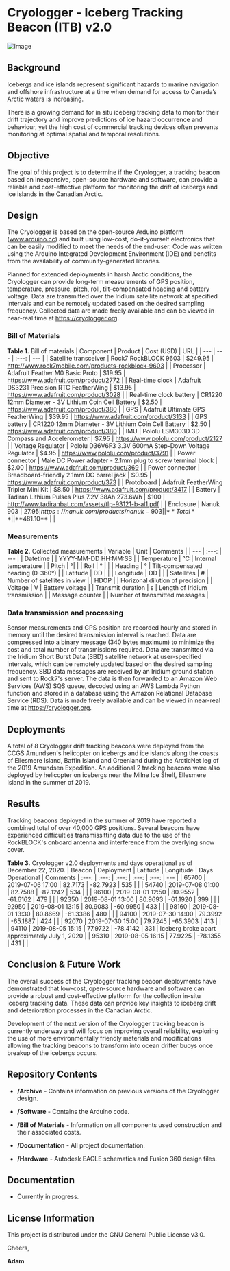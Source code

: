 # Cryologger - Iceberg Tracking Beacon (ITB) v2.0
![Image](https://github.com/adamgarbo/Cryologger_Iceberg_Tracking_Beacon/blob/master/Archive/V2/Documentation/Images/DSC_2351.JPG)

## Background
Icebergs and ice islands represent significant hazards to marine navigation and offshore infrastructure at a time when demand for access to Canada’s Arctic waters is increasing.

There is a growing demand for in situ iceberg tracking data to monitor their drift trajectory and improve predictions of ice hazard occurrence and behaviour, yet the high cost of commercial tracking devices often prevents monitoring at optimal spatial and temporal resolutions.

## Objective
The goal of this project is to determine if the Cryologger, a tracking beacon based on inexpensive, open-source hardware and software, can provide a reliable and cost-effective platform for monitoring the drift of icebergs and ice islands in the Canadian Arctic.

## Design
The Cryologger is based on the open-source Arduino platform (www.arduino.cc) and built using low-cost, do-it-yourself electronics that can be easily modified to meet the needs of the end-user. Code was written using the Arduino Integrated Development Environment (IDE) and benefits from the availability of community-generated libraries.

Planned for extended deployments in harsh Arctic conditions, the Cryologger can provide long-term measurements of GPS position, temperature, pressure, pitch, roll, tilt-compensated heading and battery voltage. Data are transmitted over the Iridium satellite network at specified intervals and can be remotely updated based on the desired sampling frequency. Collected data are made freely available and can be viewed in near-real time at https://cryologger.org.

### Bill of Materials

**Table 1.** Bill of materials
| Component | Product | Cost (USD) | URL |
| --- | --- | :---: | --- |
| Satellite transceiver | Rock7 RockBLOCK 9603 | $249.95 | http://www.rock7mobile.com/products-rockblock-9603 |
| Processor | Adafruit Feather M0 Basic Proto | $19.95 | https://www.adafruit.com/product/2772 |
| Real-time clock | Adafruit DS3231 Precision RTC FeatherWing | $13.95 | https://www.adafruit.com/product/3028 |
| Real-time clock battery | CR1220 12mm Diameter - 3V Lithium Coin Cell Battery | $2.50 | https://www.adafruit.com/product/380 |
| GPS | Adafruit Ultimate GPS FeatherWing | $39.95 | https://www.adafruit.com/product/3133 |
| GPS battery | CR1220 12mm Diameter - 3V Lithium Coin Cell Battery | $2.50 | https://www.adafruit.com/product/380 |
| IMU | Pololu LSM303D 3D Compass and Accelerometer | $7.95 | https://www.pololu.com/product/2127 |
| Voltage Regulator | Pololu D36V6F3 3.3V 600mA Step-Down Voltage Regulator | $4.95 | https://www.pololu.com/product/3791 |
| Power connector | Male DC Power adapter - 2.1mm plug to screw terminal block | $2.00 | https://www.adafruit.com/product/369 |
| Power connector | Breadboard-friendly 2.1mm DC barrel jack | $0.95 | https://www.adafruit.com/product/373 |
| Protoboard | Adafruit FeatherWing Tripler Mini Kit | $8.50 | https://www.adafruit.com/product/3417 |
| Battery |	Tadiran	Lithium Pulses Plus 7.2V 38Ah 273.6Wh | $100 | http://www.tadiranbat.com/assets/tlp-93121-b-al1.pdf |
| Enclosure | Nanuk 903 | $27.95 | https://nanuk.com/products/nanuk-903 |
| **Total** | | **$481.10** | |

### Measurements

**Table 2.** Collected measurements
| Variable | Unit | Comments |
| --- | :---: | --- |
| Datetime  |   | YYYY-MM-DD HH:MM:SS |
| Temperature | °C  | Internal temperature |
| Pitch | °|  |
| Roll | ° |  |
| Heading | °  | Tilt-compensated heading (0-360°) |
| Latitude | DD |  |
| Longitude | DD |  |
| Satellites | # | Number of satellites in view  |
| HDOP |  | Horizonal dilution of precision |
| Voltage | V | Battery voltage |
| Transmit duration  | s | Length of Iridium transmission  |
| Message counter |  | Number of transmitted messages |

### Data transmission and processing
Sensor measurements and GPS position are recorded hourly and stored in memory until the desired transmission interval is reached. Data are compressed into a binary message (340 bytes maximum) to minimize the cost and total number of transmissions required. Data are transmitted via the Iridium Short Burst Data (SBD) satellite network at user-specified intervals, which can be remotely updated based on the desired sampling frequency. SBD data messages are received by an Iridium ground station and sent to Rock7's server. The data is then forwarded to an Amazon Web Services (AWS) SQS queue, decoded using an AWS Lambda Python function and stored in a database using the Amazon Relational Database Service (RDS). Data is made freely available and can be viewed in near-real time at https://cryologger.org.

## Deployments

A total of 8 Cryologger drift tracking beacons were deployed from the CCGS Amundsen's helicopter on icebergs and ice islands along the coasts of Ellesmere Island, Baffin Island and Greenland during the ArcticNet leg of the 2019 Amundsen Expedition. An additional 2 tracking beacons were also deployed by helicopter on icebergs near the Milne Ice Shelf, Ellesmere Island in the summer of 2019.

## Results

Tracking beacons deployed in the summer of 2019 have reported a combined total of over 40,000 GPS positions. Several beacons have experienced difficulties transmissitting data due to the use of the RockBLOCK's onboard antenna and interference from the overlying snow cover.

**Table 3.** Cryologger v2.0 deployments and days operational as of December 22, 2020.
| Beacon	| Deployment	| Latitude	| Longitude	| Days Operational | Comments
| :---: | :---: | :---: | :---: | :---: | --- | 
| 65700	| 2019-07-06 17:00	| 82.7173	| -82.7923	| 535 | |
| 54740	| 2019-07-08 01:00	| 82.7588	| -82.1242	| 534 | |
| 96100	| 2019-08-01 12:50	| 80.9552	| -61.6162	| 479 | |
| 92350	| 2019-08-01 13:00	| 80.9693	| -61.1920	| 399 | |
| 92950	| 2019-08-01 13:15	| 80.9083	| -60.9950	| 433 | |
| 98160	| 2019-08-01 13:30	| 80.8669	| -61.3386	| 480 | |
| 94100	| 2019-07-30 14:00	| 79.3992	| -65.1887	| 424 | |
| 92070	| 2019-07-30 15:00	| 79.7245	| -65.3903	| 413 | |
| 94110	| 2019-08-05 15:15	| 77.9722	| -78.4142	| 331 | Iceberg broke apart approximately July 1, 2020 |
| 95310	| 2019-08-05 16:15	| 77.9225	| -78.1355	| 431 | |

## Conclusion & Future Work

The overall success of the Cryologger tracking beacon deployments have demonstrated that low-cost, open-source hardware and software can provide a robust and cost-effective platform for the collection in-situ iceberg tracking data. These data can provide key insights to iceberg drift and deterioration processes in the Canadian Arctic.

Development of the next version of the Cryologger tracking beacon is currently underway and will focus on improving overall reliability, exploring the use of more environmentally friendly materials and modifications allowing the tracking beacons to transform into ocean drifter buoys once breakup of the icebergs occurs.

## Repository Contents

* **/Archive** - Contains information on previous versions of the Cryologger design.

* **/Software** - Contains the Arduino code.

* **/Bill of Materials** - Information on all components used construction and their associated costs.

* **/Documentation** - All project documentation.

* **/Hardware** - Autodesk EAGLE schematics and Fusion 360 design files.

## Documentation
* Currently in progress.

## License Information
This project is distributed under the GNU General Public License v3.0.

Cheers,

**Adam**
